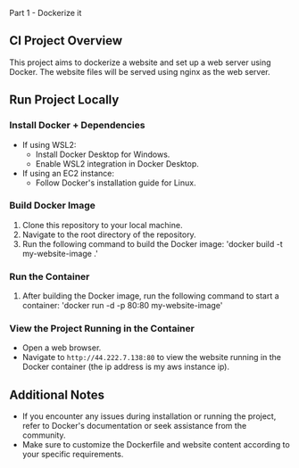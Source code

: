 Part 1 - Dockerize it

## CI Project Overview
This project aims to dockerize a website and set up a web server using Docker. The website files will be served using nginx as the web server.

## Run Project Locally
### Install Docker + Dependencies
- If using WSL2:
  - Install Docker Desktop for Windows.
  - Enable WSL2 integration in Docker Desktop.
- If using an EC2 instance:
  - Follow Docker's installation guide for Linux.

### Build Docker Image
1. Clone this repository to your local machine.
2. Navigate to the root directory of the repository.
3. Run the following command to build the Docker image: 'docker build -t my-website-image .'


### Run the Container
1. After building the Docker image, run the following command to start a container: 'docker run -d -p 80:80 my-website-image'


### View the Project Running in the Container
- Open a web browser.
- Navigate to `http://44.222.7.138:80` to view the website running in the Docker container (the ip address is my aws instance ip).

## Additional Notes
- If you encounter any issues during installation or running the project, refer to Docker's documentation or seek assistance from the community.
- Make sure to customize the Dockerfile and website content according to your specific requirements.





